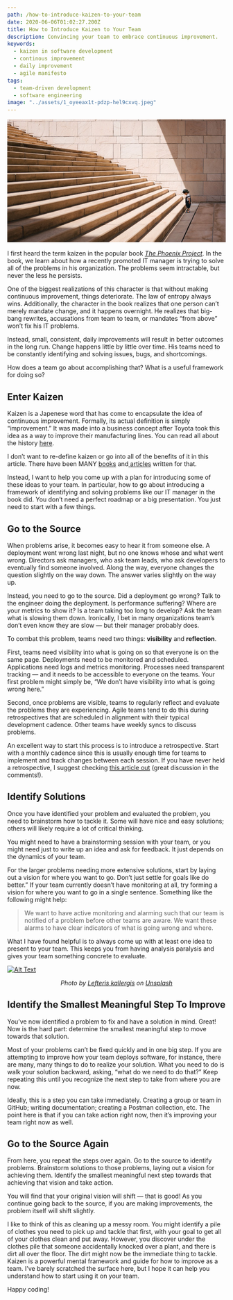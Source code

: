 ```yaml
---
path: /how-to-introduce-kaizen-to-your-team
date: 2020-06-06T01:02:27.200Z
title: How to Introduce Kaizen to Your Team
description: Convincing your team to embrace continuous improvement.
keywords:
  - kaizen in software development
  - continous improvement
  - daily improvement
  - agile manifesto
tags: 
  - team-driven development
  - software engineering
image: "../assets/1_oyeeax1t-pdzp-hel9cxvq.jpeg"
---
```

![small child looking at daunting steps](../assets/1_oyeeax1t-pdzp-hel9cxvq.jpeg "Photo by Jukan Tateisi on Unsplash")

I first heard the term kaizen in the popular book *[The Phoenix Project](https://www.amazon.com/Phoenix-Project-DevOps-Helping-Business/dp/0988262592)*. In the book, we learn about how a recently promoted IT manager is trying to solve all of the problems in his organization. The problems seem intractable, but never the less he persists.

One of the biggest realizations of this character is that without making continuous improvement, things deteriorate. The law of entropy always wins. Additionally, the character in the book realizes that one person can’t merely mandate change, and it happens overnight. He realizes that big-bang rewrites, accusations from team to team, or mandates “from above” won’t fix his IT problems.

Instead, small, consistent, daily improvements will result in better outcomes in the long run. Change happens little by little over time. His teams need to be constantly identifying and solving issues, bugs, and shortcomings.

How does a team go about accomplishing that? What is a useful framework for doing so?

## [](https://dev.to/dangoslen/how-to-introduce-kaizen-to-your-team-355d#enter-kaizen)Enter Kaizen

Kaizen is a Japenese word that has come to encapsulate the idea of continuous improvement. Formally, its actual definition is simply “improvement.” It was made into a business concept after Toyota took this idea as a way to improve their manufacturing lines. You can read all about the history [here](https://www.kanbanchi.com/what-is-kaizen).

I don’t want to re-define kaizen or go into all of the benefits of it in this article. There have been MANY [books](https://www.amazon.com/Phoenix-Project-DevOps-Helping-Business/dp/0988262592) and[ articles](https://simpleprogrammer.com/kaizen-developers/) written for that.

Instead, I want to help you come up with a plan for introducing some of these ideas to your team. In particular, how to go about introducing a framework of identifying and solving problems like our IT manager in the book did. You don’t need a perfect roadmap or a big presentation. You just need to start with a few things.

## [](https://dev.to/dangoslen/how-to-introduce-kaizen-to-your-team-355d#go-to-the-source)Go to the Source

When problems arise, it becomes easy to hear it from someone else. A deployment went wrong last night, but no one knows whose and what went wrong. Directors ask managers, who ask team leads, who ask developers to eventually find someone involved. Along the way, everyone changes the question slightly on the way down. The answer varies slightly on the way up.

Instead, you need to go to the source. Did a deployment go wrong? Talk to the engineer doing the deployment. Is performance suffering? Where are your metrics to show it? Is a team taking too long to develop? Ask the team what is slowing them down. Ironically, I bet in many organizations team’s don’t even know they are slow — but their manager probably does.

To combat this problem, teams need two things: **visibility** and **reflection**.

First, teams need visibility into what is going on so that everyone is on the same page. Deployments need to be monitored and scheduled. Applications need logs and metrics monitoring. Processes need transparent tracking — and it needs to be accessible to everyone on the teams. Your first problem might simply be, “We don’t have visibility into what is going wrong here.”

Second, once problems are visible, teams to regularly reflect and evaluate the problems they are experiencing. Agile teams tend to do this during retrospectives that are scheduled in alignment with their typical development cadence. Other teams have weekly syncs to discuss problems.

An excellent way to start this process is to introduce a retrospective. Start with a monthly cadence since this is usually enough time for teams to implement and track changes between each session. If you have never held a retrospective, I suggest checking [this article out](https://www.thoughtworks.com/insights/blog/5-things-you-need-know-facilitate-retrospective) (great discussion in the comments!).

## [](https://dev.to/dangoslen/how-to-introduce-kaizen-to-your-team-355d#identify-solutions)Identify Solutions

Once you have identified your problem and evaluated the problem, you need to brainstorm how to tackle it. Some will have nice and easy solutions; others will likely require a lot of critical thinking.

You might need to have a brainstorming session with your team, or you might need just to write up an idea and ask for feedback. It just depends on the dynamics of your team.

For the larger problems needing more extensive solutions, start by laying out a vision for where you want to go. Don’t just settle for goals like do better.” If your team currently doesn’t have monitoring at all, try forming a vision for where you want to go in a single sentence. Something like the following might help:

> We want to have active monitoring and alarming such that our team is notified of a problem before other teams are aware. We want these alarms to have clear indicators of what is going wrong and where.

What I have found helpful is to always come up with at least one idea to present to your team. This keeps you from having analysis paralysis and gives your team something concrete to evaluate.

[![Alt Text](https://res.cloudinary.com/practicaldev/image/fetch/s--RaodFtbX--/c_limit%2Cf_auto%2Cfl_progressive%2Cq_auto%2Cw_880/https://dev-to-uploads.s3.amazonaws.com/i/qpekjlzgft6q3kq270rb.jpeg)](https://res.cloudinary.com/practicaldev/image/fetch/s--RaodFtbX--/c_limit%2Cf_auto%2Cfl_progressive%2Cq_auto%2Cw_880/https://dev-to-uploads.s3.amazonaws.com/i/qpekjlzgft6q3kq270rb.jpeg)

<center>

<i>

Photo by [Lefteris kallergis](https://unsplash.com/@lefterisk?utm_source=unsplash&utm_medium=referral&utm_content=creditCopyText) on [Unsplash](https://unsplash.com/s/photos/step?utm_source=unsplash&utm_medium=referral&utm_content=creditCopyText)

</i>

</center>

## [](https://dev.to/dangoslen/how-to-introduce-kaizen-to-your-team-355d#identify-the-smallest-meaningful-step-to-improve)Identify the Smallest Meaningful Step To Improve

You’ve now identified a problem to fix and have a solution in mind. Great! Now is the hard part: determine the smallest meaningful step to move towards that solution.

Most of your problems can’t be fixed quickly and in one big step. If you are attempting to improve how your team deploys software, for instance, there are many, many things to do to realize your solution. What you need to do is walk your solution backward, asking, “what do we need to do that?” Keep repeating this until you recognize the next step to take from where you are now.

Ideally, this is a step you can take immediately. Creating a group or team in GitHub; writing documentation; creating a Postman collection, etc. The point here is that if you can take action right now, then it’s improving your team right now as well.

## [](https://dev.to/dangoslen/how-to-introduce-kaizen-to-your-team-355d#go-to-the-source-again)Go to the Source Again

From here, you repeat the steps over again. Go to the source to identify problems. Brainstorm solutions to those problems, laying out a vision for achieving them. Identify the smallest meaningful next step towards that achieving that vision and take action.

You will find that your original vision will shift — that is good! As you continue going back to the source, if you are making improvements, the problem itself will shift slightly.

I like to think of this as cleaning up a messy room. You might identify a pile of clothes you need to pick up and tackle that first, with your goal to get all of your clothes clean and put away. However, you discover under the clothes pile that someone accidentally knocked over a plant, and there is dirt all over the floor. The dirt might now be the immediate thing to tackle.\
Kaizen is a powerful mental framework and guide for how to improve as a team. I’ve barely scratched the surface here, but I hope it can help you understand how to start using it on your team.

Happy coding!